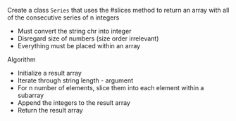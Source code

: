 Create a class `Series` that uses the #slices method to return an array with all of the consecutive series of n integers
- Must convert the string chr into integer
- Disregard size of numbers (size order irrelevant)
- Everything must be placed within an array

Algorithm
- Initialize a result array
- Iterate through string length - argument
- For n number of elements, slice them into each element within a subarray
- Append the integers to the result array
- Return the result array
